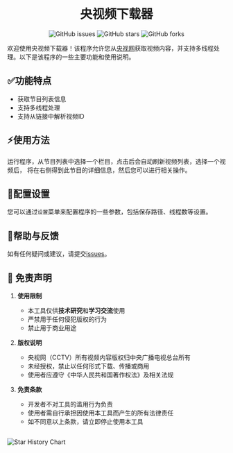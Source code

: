 <h1 align="center">央视频下载器</h1>
<p align="center" class="shields">
    <a href="https://github.com/letr007/CCTVVideoDownloader/issues" style="text-decoration:none">
        <img src="https://img.shields.io/github/issues/letr007/CCTVVideoDownloader.svg" alt="GitHub issues"/>
    </a>
    <a href="https://github.com/letr007/CCTVVideoDownloader" style="text-decoration:none" >
        <img src="https://img.shields.io/github/stars/letr007/CCTVVideoDownloader.svg" alt="GitHub stars"/>
    </a>
    <a href="https://github.com/letr007/CCTVVideoDownloader" style="text-decoration:none" >
        <img src="https://img.shields.io/github/forks/letr007/CCTVVideoDownloader.svg" alt="GitHub forks"/>
    </a>
</p>

欢迎使用央视频下载器！该程序允许您从[央视网](https://tv.cctv.com)获取视频内容，并支持多线程处理。以下是该程序的一些主要功能和使用说明。

## :white_check_mark:功能特点

- 获取节目列表信息
- 支持多线程处理
- 支持从链接中解析视频ID

## :zap:使用方法

运行程序，从节目列表中选择一个栏目，点击后会自动刷新视频列表，选择一个视频后， 
将在右侧得到此节目的详细信息，然后您可以进行相关操作。

## :pencil:配置设置

您可以通过`设置`菜单来配置程序的一些参数，包括保存路径、线程数等设置。

## :beers:帮助与反馈

如有任何疑问或建议，请提交[issues](https://github.com/letr007/CCTVVideoDownload/issues)。

## :rotating_light: 免责声明  

1. **使用限制**
   - 本工具仅供**技术研究**和**学习交流**使用
   - 严禁用于任何侵犯版权的行为
   - 禁止用于商业用途

2. **版权说明**
   - 央视网（CCTV）所有视频内容版权归中央广播电视总台所有
   - 未经授权，禁止以任何形式下载、传播或商用
   - 使用者应遵守《中华人民共和国著作权法》及相关法规

3. **免责条款**
   - 开发者不对工具的滥用行为负责
   - 使用者需自行承担因使用本工具而产生的所有法律责任
   - 如不同意以上条款，请立即停止使用本工具

##

<img alt="Star History Chart" src="https://api.star-history.com/svg?repos=letr007/CCTVVideoDownloader&type=Date" />


